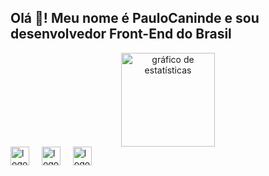 <h2 align="left">Olá 👋! Meu nome é PauloCaninde e sou desenvolvedor Front-End do Brasil</h2>

<div align="center">
  <img src="https://github-readme-stats.vercel.app/api?username=devpaulocaninde&show_icons=true&include_all_commits=true&count_private=true&theme=dark&hide_border=false" height="150" alt="gráfico de estatísticas"  />

</div>



<div align="left">
  <img src="https://cdn.jsdelivr.net/gh/devicons/devicon/icons/html5/html5-original.svg" height="30" alt="logo html5"  />
  <img width="12" />
  <img src="https://cdn.jsdelivr.net/gh/devicons/devicon/icons/css3/css3-original.svg" height="30" alt="logo css3"  />
  <img width="12" />
  <img src="https://cdn.jsdelivr.net/gh/devicons/devicon/icons/javascript/javascript-original.svg" height="30" alt="logo javascript"  />
</div>
